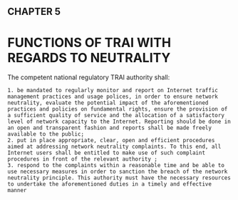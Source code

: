 ﻿## CHAPTER 5
# FUNCTIONS OF TRAI WITH REGARDS TO NEUTRALITY

The competent national regulatory TRAI authority shall: 

    1. be mandated to regularly monitor and report on Internet traffic management practices and usage polices, in order to ensure network neutrality, evaluate the potential impact of the aforementioned practices and policies on fundamental rights, ensure the provision of a sufficient quality of service and the allocation of a satisfactory level of network capacity to the Internet. Reporting should be done in an open and transparent fashion and reports shall be made freely available to the public; 
    2. put in place appropriate, clear, open and efficient procedures aimed at addressing network neutrality complaints. To this end, all Internet users shall be entitled to make use of such complaint procedures in front of the relevant authority ; 
    3. respond to the complaints within a reasonable time and be able to use necessary measures in order to sanction the breach of the network neutrality principle. This authority must have the necessary resources to undertake the aforementioned duties in a timely and effective manner

